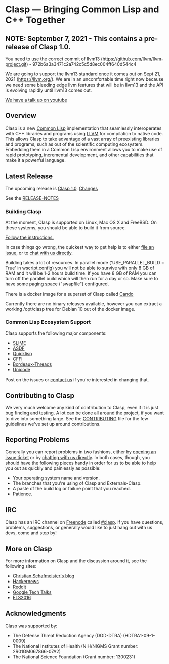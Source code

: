 # Clasp — Bringing Common Lisp and C++ Together

## NOTE:  September 7, 2021 - This contains a pre-release of Clasp 1.0.

You need to use the correct commit of llvm13 (https://github.com/llvm/llvm-project.git) - 972b6a3a3471c2a742c5c5d8ec004ff640d544c4

We are going to support the llvm13 standard once it comes out on Sept 21, 2021 (https://llvm.org/).
We are in an uncomfortable time right now because we need some bleeding edge llvm features that will be in llvm13 and the API is evolving rapidly until llvm13 comes out.

[We have a talk up on youtube](https://www.youtube.com/watch?v=mbdXeRBbgDM)

##  Overview
Clasp is a new [Common Lisp](https://common-lisp.net/) implementation that seamlessly interoperates with C++ libraries and programs using [LLVM](http://llvm.org/) for compilation to native code. This allows Clasp to take advantage of a vast array of preexisting libraries and programs, such as out of the scientific computing ecosystem. Embedding them in a Common Lisp environment allows you to make use of rapid prototyping, incremental development, and other capabilities that make it a powerful language.

## Latest Release
The upcoming release is [Clasp 1.0](https://github.com/clasp-developers/clasp/releases/tag/1.0.0). [Changes](https://github.com/clasp-developers/clasp/milestone/3)

See the [RELEASE-NOTES](RELEASE-NOTES)

### Building Clasp
At the moment, Clasp is supported on Linux, Mac OS X and FreeBSD. On these systems, you should be able to build it from source. 

[Follow the instructions.](https://github.com/clasp-developers/clasp/wiki/Build-Instructions)

In case things go wrong, the quickest way to get help is to either [file an issue](#reporting-problems), or to [chat with us directly](#irc).

Building takes a lot of resources.  In parallel mode
('USE_PARALLEL_BUILD = True' in wscript.config)
you will not be able to survive with only 8 GB of RAM and it will be 1-2 hours build time.
If you have 8 GB of RAM you can turn off the parallel build which will then run for a day or so.  Make sure to have some paging space ("swapfile") configured.

There is a docker image for a superset of Clasp called [Cando](https://hub.docker.com/r/drmeister/cando/)

Currently there are no binary releases available, however you can extract a working /opt/clasp tree for Debian 10 out of the docker image.


### Common Lisp Ecosystem Support
Clasp supports the following major components:

* [SLIME](https://common-lisp.net/project/slime/)
* [ASDF](https://common-lisp.net/project/asdf/)
* [Quicklisp](https://www.quicklisp.org/beta/)
* [CFFI](https://common-lisp.net/project/cffi/)
* [Bordeaux-Threads](https://github.com/clasp-developers/clasp/issues/163)
* [Unicode](https://github.com/clasp-developers/clasp/issues/164)

Post on the issues or [contact us](#irc) if you're interested in changing that.

## Contributing to Clasp
We very much welcome any kind of contribution to Clasp, even if it is just bug finding and testing. A lot can be done all around the project, if you want to dive into something large. See the [CONTRIBUTING](https://github.com/clasp-developers/clasp/blob/dev/CONTRIBUTING.md) file for the few guidelines we've set up around contributions.

## Reporting Problems
Generally you can report problems in two fashions, either by [opening an issue ticket](https://github.com/clasp-developers/clasp/issues/new) or by [chatting with us directly](#irc). In both cases, though, you should have the following pieces handy in order for us to be able to help you out as quickly and painlessly as possible:

* Your operating system name and version.
* The branches that you're using of Clasp and Externals-Clasp.
* A paste of the build log or failure point that you reached.
* Patience.

## IRC
Clasp has an IRC channel on [Freenode](https://freenode.net/) called [#clasp](irc://irc.freenode.net/#clasp). If you have questions, problems, suggestions, or generally would like to just hang out with us devs, come and stop by!

## More on Clasp
For more information on Clasp and the discussion around it, see the following sites:

* [Christian Schafmeister's blog](https://drmeister.wordpress.com)
* [Hackernews](https://hn.algolia.com/?query=clasp&sort=byPopularity&prefix&page=0&dateRange=all&type=story)
* [Reddit](https://www.reddit.com/r/lisp/search?q=clasp&restrict_sr=on)
* [Google Tech Talks](https://www.youtube.com/watch?v=8X69_42Mj-g)
* [ELS2016](https://www.youtube.com/watch?v=5bQhGS8V6dQ)

## Acknowledgments
Clasp was supported by:

* The Defense Threat Reduction Agency (DOD-DTRA) (HDTRA1-09-1-0009) 
* The National Institutes of Health (NIH/NIGMS Grant number: 2R01GM067866-07A2) 
* The National Science Foundation (Grant number: 1300231)
